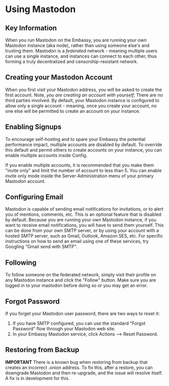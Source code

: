 # Using Mastodon

## Key Information

When you run Mastodon on the Embassy, you are running your *own* Mastodon instance (aka node), rather than using someone else's and trusting them. Mastodon is a *federated* network - meaning multiple users can use a single instance, and instances can connect to each other, thus forming a truly decentralized and censorship-resistant network.

## Creating your Mastodon Account

When you first visit your Mastodon address, you will be asked to create the first account. Note, *you are creating an account with yourself*; There are no third parties involved. By default, your Mastodon instance is configured to allow only a single account - meaning, once you create your account, no one else will be permitted to create an account on your instance.

## Enabling Signups

To encourage self-hosting and to spare your Embassy the potential performance impact, multiple accounts are disabled by default. To override this default and permit others to create accounts on your instance, you can enable multiple accounts inside Config.

If you enable multiple accounts, it is recommended that you make them "invite only" and limit the number of account to less than 5. You can enable invite only mode inside the Server Administration menu of your primary Mastodon account.

## Configuring Email

Mastodon is capable of sending email notifications for invitations, or to alert you of mentions, comments, etc. This is an optional feature that is disabled by default. Because you are running your own Mastodon instance, if you want to receive email notifications, you will have to send them yourself. This can be done from your own SMTP server, or by using your account with a hosted SMTP server, such as Gmail, Outlook, Amazon SES, etc. For specific instructions on how to send an email using one of these services, try Googling "Gmail send with SMTP".

## Following

To follow someone on the federated network, simply visit their profile on any Mastodon instance and click the "Follow" button. Make sure you are logged in to your mastodon before doing so or you may get an error.

## Forgot Password

If you forget your Mastodon user password, there are two ways to reset it:
  1. If you have SMTP configured, you can use the standard "Forgot Password" flow through your Mastodon web site.
  2. In your Embassy Mastodon service, click Actions --> Reset Password.

## Restoring from Backup

**IMPORTANT** There is a known bug when restoring from backup that creates an incorrect .onion address.  To fix this, after a restore, you can downgrade Mastodon and then re-upgrade, and the issue will resolve itself.  A fix is in development for this.
